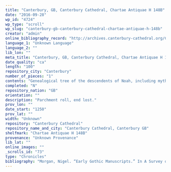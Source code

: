 ```yaml
---
title: "Canterbury, GB, Canterbury Cathedral, Chartae Antiquae H 148B"
date: "2016-09-28"
wp_id: "4724"
wp_type: "scroll"
wp_slug: "canterbury-gb-canterbury-cathedral-chartae-antiquae-h-148b"
creator: "admin"
online_bibliography_record: "http://archives.canterbury-cathedral.org/CalmView/Record.aspx?src=CalmView.Catalog&id=CCA-DCc-ChAnt%2fH%2f148B&pos=23"
language_1: "Unknown Language"
language_2: ""
lib_lon: ""
meta_title: "Canterbury, GB, Canterbury Cathedral, Chartae Antiquae H 148B"
date_quality: "ca"
length: "100"
repository_city: "Canterbury"
number_of_pieces: "1"
contents: "Genealogical tree of the descendents of Noah, including mythical kings of Britain (recto) and chart showing succession of popes and emperors of Rome (verso) with commentary. Possibly based on a universal history like Peter of Poitier's Genealogy of Christ."
completed: "N"
repository_nation: "GB"
orientation: ""
description: "Parchment roll, end lost."
prov_lon: ""
date_start: "1250"
prov_lat: ""
width: "Unknown"
repository: "Canterbury Cathedral"
repository_name_and_city: "Canterbury Cathedral, Canterbury GB"
shelfmark: "Chartae Antiquae H 148B"
provenance: "Unknown Provenance"
lib_lat: ""
online_images: ""
_scrolls_id: "73"
type: "Chronicles"
bibliography: "Morgan, Nigel. “Early Gothic Manuscripts.” In A Survey of Manuscripts Illuminated in the British Isles, edited by J.J.G. Alexander, Vol. 1. London: Harvey Miller, 1982. No. 43."
---
```



